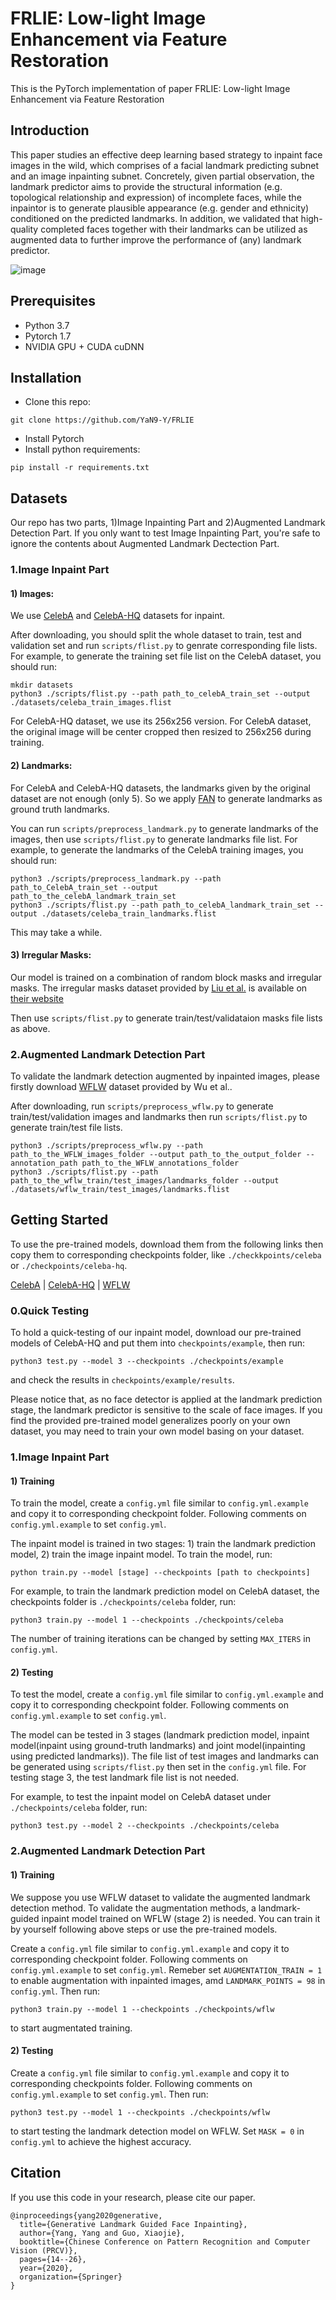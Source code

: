 FRLIE: Low-light Image Enhancement via Feature Restoration
=================================
This is the PyTorch implementation of paper FRLIE: Low-light Image Enhancement via Feature Restoration

Introduction
---------------------------------
This paper studies an effective deep learning based strategy to inpaint face images in the wild, which comprises of a facial landmark predicting subnet and an image inpainting subnet. Concretely, given partial observation, the landmark predictor aims to provide the structural information (e.g. topological relationship and expression) of incomplete faces, while the inpaintor is to generate plausible appearance (e.g. gender and ethnicity) conditioned on the predicted landmarks. In
addition, we validated that high-quality completed faces together with their landmarks can be utilized as augmented data to further improve the performance of (any) landmark predictor.

![image](lafin.png)

Prerequisites
---------------------------------
* Python 3.7
* Pytorch 1.7
* NVIDIA GPU + CUDA cuDNN

Installation
---------------------------------
* Clone this repo:
```
git clone https://github.com/YaN9-Y/FRLIE

```
* Install Pytorch
* Install python requirements:
```
pip install -r requirements.txt
```

Datasets
---------------------------------
Our repo has two parts, 1)Image Inpainting Part and 2)Augmented Landmark Detection Part. If you only want to test Image Inpainting Part, you're safe to ignore the contents about Augmented Landmark Dectection Part.
### 1.Image Inpaint Part
#### 1) Images: 
We use [CelebA](http://mmlab.ie.cuhk.edu.hk/projects/CelebA.html) and [CelebA-HQ](https://github.com/tkarras/progressive_growing_of_gans) datasets for inpaint. 

After downloading, you should split the whole dataset to train, test and validation set and run `scripts/flist.py` to genrate corresponding file lists. For example, to generate the training set file list on the CelebA dataset, you should run:
```
mkdir datasets
python3 ./scripts/flist.py --path path_to_celebA_train_set --output ./datasets/celeba_train_images.flist
```

For CelebA-HQ dataset, we use its 256x256 version. For CelebA dataset, the original image will be center cropped then resized to 256x256 during training.

#### 2) Landmarks:
For CelebA and CelebA-HQ datasets, the landmarks given by the original dataset are not enough (only 5). So we apply [FAN](https://github.com/1adrianb/face-alignment) to generate landmarks as ground truth landmarks.

You can run `scripts/preprocess_landmark.py` to generate landmarks of the images, then use `scripts/flist.py` to generate landmarks file list. For example, to generate the landmarks of the CelebA training images, you should run:
```
python3 ./scripts/preprocess_landmark.py --path path_to_CelebA_train_set --output path_to_the_celebA_landmark_train_set
python3 ./scripts/flist.py --path path_to_celebA_landmark_train_set --output ./datasets/celeba_train_landmarks.flist
```
This may take a while.

#### 3) Irregular Masks:
Our model is trained on a combination of random block masks and irregular masks. The irregular masks dataset provided by [Liu et al.](https://arxiv.org/abs/1804.07723) is available on [their website](http://masc.cs.gmu.edu/wiki/partialconv)

Then use `scripts/flist.py` to generate train/test/validataion masks file lists as above.

### 2.Augmented Landmark Detection Part
To validate the landmark detection augmented by inpainted images, please firstly download [WFLW](https://wywu.github.io/projects/LAB/WFLW.html) dataset provided by Wu et al.. 

After downloading, run `scripts/preprocess_wflw.py` to generate train/test/validation images and landmarks then run `scripts/flist.py` to generate train/test file lists.
```
python3 ./scripts/preprocess_wflw.py --path  path_to_the_WFLW_images_folder --output path_to_the_output_folder --annotation_path path_to_the_WFLW_annotations_folder
python3 ./scripts/flist.py --path path_to_the_wflw_train/test_images/landmarks_folder --output ./datasets/wflw_train/test_images/landmarks.flist 
```

Getting Started
--------------------------
To use the pre-trained models, download them from the following links then copy them to corresponding checkpoints folder, like `./checkkpoints/celeba` or `./checkpoints/celeba-hq`.

[CelebA](https://drive.google.com/open?id=1lGFEbxbtZwpPA9JXF-bhv12Tdi9Zt08G) | [CelebA-HQ](https://drive.google.com/open?id=1Xwljrct3k75_ModHCkwcNjJk3Fsvv-ra) | [WFLW](https://drive.google.com/open?id=1I2MzHre1U3wqTu5ZmGD36OiXPaNqlOKb)

### 0.Quick Testing
To hold a quick-testing of our inpaint model, download our pre-trained models of CelebA-HQ and put them into `checkpoints/example`, then run:
```
python3 test.py --model 3 --checkpoints ./checkpoints/example
```
and check the results in `checkpoints/example/results`.

Please notice that, as no face detector is applied at the landmark prediction stage, the landmark predictor is sensitive to the scale of face images. If you find the provided pre-trained model generalizes poorly on your own dataset, you may need to train your own model basing on your dataset.

### 1.Image Inpaint Part
#### 1) Training 
To train the model, create a `config.yml` file similar to `config.yml.example` and copy it to corresponding checkpoint folder. Following comments on `config.yml.example` to set `config.yml`.

The inpaint model is trained in two stages: 1) train the landmark prediction model, 2) train the image inpaint model. To train the model, run:

```
python train.py --model [stage] --checkpoints [path to checkpoints]
``` 

For example, to train the landmark prediction model on CelebA dataset, the checkpoints folder is `./checkpoints/celeba` folder, run:

```
python3 train.py --model 1 --checkpoints ./checkpoints/celeba
```

The number of training iterations can be changed by setting `MAX_ITERS` in `config.yml`.

#### 2) Testing
To test the model, create a `config.yml` file similar to `config.yml.example` and copy it to corresponding checkpoint folder. Following comments on `config.yml.example` to set `config.yml`.


The model can be tested in 3 stages (landmark prediction model, inpaint model(inpaint using ground-truth landmarks) and joint model(inpainting using predicted landmarks)).
The file list of test images and landmarks can be generated using `scripts/flist.py` then set in the `config.yml` file. For testing stage 3, the test landmark file list is not needed.

For example, to test the inpaint model on CelebA dataset under `./checkpoints/celeba` folder, run:
```
python3 test.py --model 2 --checkpoints ./checkpoints/celeba
```
### 2.Augmented Landmark Detection Part
#### 1) Training
We suppose you use WFLW dataset to validate the augmented landmark detection method.
To validate the augmentation methods, a landmark-guided inpaint model trained on WFLW (stage 2) is needed. You can train it by yourself following above steps or use the pre-trained models.

Create a `config.yml` file similar to `config.yml.example` and copy it to corresponding checkpoint folder. Following comments on `config.yml.example` to set `config.yml`.
Remeber set `AUGMENTATION_TRAIN = 1` to enable augmentation with inpainted images, amd `LANDMARK_POINTS = 98` in `config.yml`.
Then run:
```
python3 train.py --model 1 --checkpoints ./checkpoints/wflw
```
to start augmentated training.

#### 2) Testing
Create a `config.yml` file similar to `config.yml.example` and copy it to corresponding checkpoints folder. Following comments on `config.yml.example` to set `config.yml`.
Then run:
```
python3 test.py --model 1 --checkpoints ./checkpoints/wflw
```
to start testing the landmark detection model on WFLW. Set `MASK = 0` in `config.yml` to achieve the highest accuracy.


Citation
------------------------------------------
If you use this code in your research, please cite our paper. 

```
@inproceedings{yang2020generative,
  title={Generative Landmark Guided Face Inpainting},
  author={Yang, Yang and Guo, Xiaojie},
  booktitle={Chinese Conference on Pattern Recognition and Computer Vision (PRCV)},
  pages={14--26},
  year={2020},
  organization={Springer}
}
```
